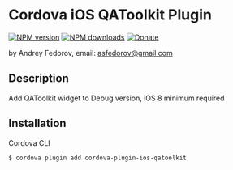 # Cordova iOS QAToolkit Plugin
[![NPM version][npm-version]][npm-url] [![NPM downloads][npm-downloads]][npm-url] [![Donate][donate-img]][donate-url]

by Andrey Fedorov, email: asfedorov@gmail.com


## Description

Add QAToolkit widget to Debug version, iOS 8 minimum required

## Installation

Cordova CLI
```
$ cordova plugin add cordova-plugin-ios-qatoolkit
```
[npm-url]: https://www.npmjs.com/package/cordova-plugin-ios-qatoolkit
[npm-version]: https://img.shields.io/npm/v/cordova-plugin-ios-qatoolkit.svg
[npm-downloads]: https://img.shields.io/npm/dm/cordova-plugin-ios-qatoolkit.sv
[donate-img]: https://img.shields.io/badge/donate-patreon-green.svg
[donate-url]: https://www.patreon.com/asfedorov
